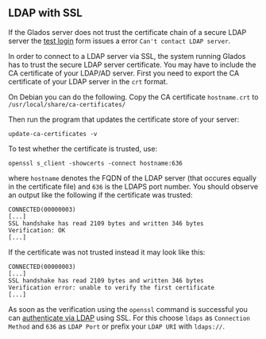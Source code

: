 ## LDAP with SSL

If the Glados server does not trust the certificate chain of a secure LDAP server the [test login](test-login.md) form issues a error `Can't contact LDAP server`.

In order to connect to a LDAP server via SSL, the system running Glados has to trust the secure LDAP server certificate. You may have to include the CA certificate of your LDAP/AD server. First you need to export the CA certificate of your LDAP server in the `crt` format.

On Debian you can do the following. Copy the CA certificate `hostname.crt` to `/usr/local/share/ca-certificates/`

Then run the program that updates the certificate store of your server:

	update-ca-certificates -v

To test whether the certificate is trusted, use:

	openssl s_client -showcerts -connect hostname:636

where `hostname` denotes the FQDN of the LDAP server (that occures equally in the certificate file) and `636` is the LDAPS port number. You should observe an output like the following if the certificate was trusted:

	CONNECTED(00000003)
	[...]
	SSL handshake has read 2109 bytes and written 346 bytes
	Verification: OK
	[...]

If the certificate was not trusted instead it may look like this:

	CONNECTED(00000003)
	[...]
	SSL handshake has read 2109 bytes and written 346 bytes
	Verification error: unable to verify the first certificate
	[...]

As soon as the verification using the `openssl` command is successful you can [authenticate via LDAP](ldap-authentication.md) using SSL. For this choose `ldaps` as `Connection Method` and `636` as `LDAP Port` or prefix your `LDAP URI` with `ldaps://`.
